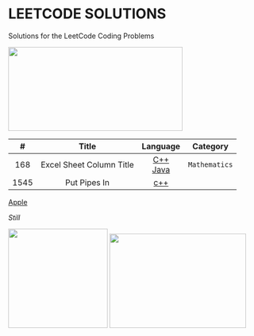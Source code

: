 # LEETCODE SOLUTIONS
Solutions for the LeetCode Coding Problems

<img src="https://miro.medium.com/max/828/1*SaeiqEJxjJ1-2XNXgEtiLw.png" width="351" height="169"/>

 
|   #   |  Title     |  Language     |  Category    |
| :---: | :------------------------------------------------: | :---: |:---:  |
|  168 | Excel Sheet Column Title   |  [C++](https://github.com/fatihcinar1/leetcode-solutions/blob/master/Solutions/168.%20Excel%20Sheet%20Column%20Title/second.c) <br/>  [Java](http:apple.com)  |`Mathematics`|
| 1545| Put Pipes In |  [c++](http:apple.com)| | |


 [Apple](http:apple.com)

*Still*





<img src="https://image.jimcdn.com/app/cms/image/transf/none/path/s2de60dfd252ce07c/image/i0cc5e148cce00046/version/1559501611/image.png" width="200" height="200"/>

<img src="https://www.cbronline.com/wp-content/uploads/2016/07/C.png" width="275" height="190"/>

